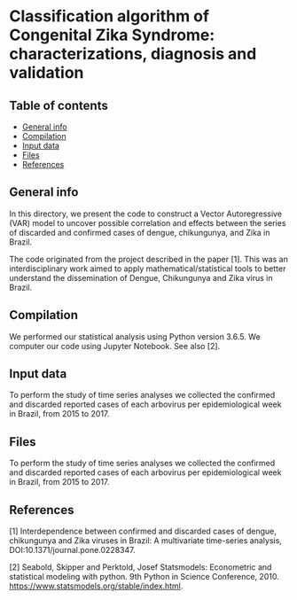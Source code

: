 # Classification algorithm of Congenital Zika Syndrome: characterizations, diagnosis and validation

## Table of contents
* [General info](#general-info)
* [Compilation](#compilation)
* [Input data](#Input-data)
* [Files](#files)
* [References](#references)

## General info
In this directory, we present the code to construct a Vector Autoregressive (VAR) model to uncover possible correlation and effects between the series of discarded and confirmed cases of dengue, chikungunya, and Zika in Brazil.

The code originated from the project described in the paper [1]. This was an interdisciplinary work aimed to apply mathematical/statistical tools to better understand the dissemination of Dengue, Chikungunya and Zika virus in Brazil. 

## Compilation
We performed our statistical analysis using Python version 3.6.5.  We computer our code using Jupyter Notebook. See also [2].

## Input data

To perform the study of time series analyses we collected the confirmed and discarded reported cases of each arbovirus per epidemiological week in Brazil, from 2015 to 2017.

## Files

To perform the study of time series analyses we collected the confirmed and discarded reported cases of each arbovirus per epidemiological week in Brazil, from 2015 to 2017.

## References 
[1] Interdependence between confirmed and discarded cases of dengue, chikungunya and Zika viruses in Brazil: A multivariate time-series analysis, DOI:10.1371/journal.pone.0228347.

[2] Seabold, Skipper and Perktold, Josef Statsmodels: Econometric and statistical modeling with python.
9th Python in Science Conference, 2010. https://www.statsmodels.org/stable/index.html.
